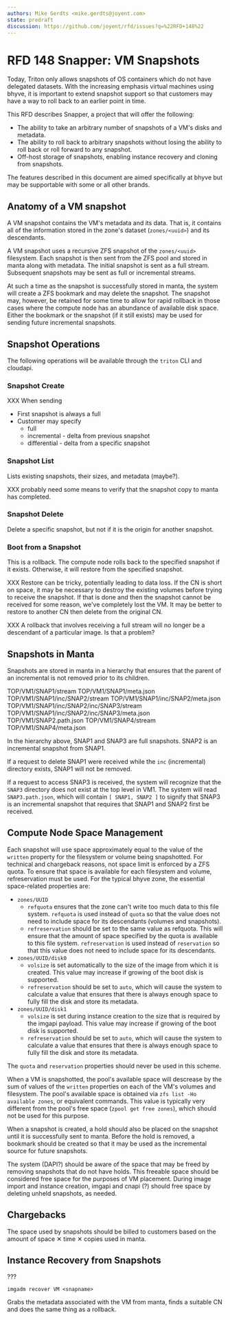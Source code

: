 ```yaml
---
authors: Mike Gerdts <mike.gerdts@joyent.com>
state: predraft
discussion: https://github.com/joyent/rfd/issues?q=%22RFD+148%22
---
```


<!--
    This Source Code Form is subject to the terms of the Mozilla Public
    License, v. 2.0. If a copy of the MPL was not distributed with this
    file, You can obtain one at http://mozilla.org/MPL/2.0/.
-->

<!--
    Copyright (c) 2018, Joyent, Inc
-->

# RFD 148 Snapper: VM Snapshots

Today, Triton only allows snapshots of OS containers which do not have delegated
datasets.  With the increasing emphasis virtual machines using bhyve, it is
important to extend snapshot support so that customers may have a way to roll
back to an earlier point in time.

This RFD describes Snapper, a project that will offer the following:

- The ability to take an arbitrary number of snapshots of a VM's disks and
  metadata.
- The ability to roll back to arbitrary snapshots without losing the ability to
  roll back or roll forward to any snapshot.
- Off-host storage of snapshots, enabling instance recovery and cloning from
  snapshots.

The features described in this document are aimed specifically at bhyve but may
be supportable with some or all other brands.

## Anatomy of a VM snapshot

A VM snapshot contains the VM's metadata and its data.  That is, it contains all
of the information stored in the zone's dataset (`zones/<uuid>`) and its
descendants.

A VM snapshot uses a recursive ZFS snapshot of the `zones/<uuid>` filesystem.
Each snapshot is then sent from the ZFS pool and stored in manta along with
metadata.  The initial snapshot is sent as a full stream.  Subsequent snapshots
may be sent as full or incremental streams.

At such a time as the snapshot is successfully stored in manta, the
system will create a ZFS bookmark and may delete the snapshot.  The snapshot
may, however, be retained for some time to allow for rapid rollback in those
cases where the compute node has an abundance of available disk space.  Either
the bookmark or the snapshot (if it still exists) may be used for sending future
incremental snapshots.

## Snapshot Operations

The following operations will be available through the `triton` CLI and
cloudapi.

### Snapshot Create

XXX When sending
  - First snapshot is always a full
  - Customer may specify
    - full
    - incremental - delta from previous snapshot
    - differential - delta from a specific snapshot

### Snapshot List

Lists existing snapshots, their sizes, and metadata (maybe?).

XXX probably need some means to verify that the snapshot copy to manta has
completed.

### Snapshot Delete

Delete a specific snapshot, but not if it is the origin for another snapshot.

### Boot from a Snapshot

This is a rollback.  The compute node rolls back to the specified snapshot if it
exists.  Otherwise, it will restore from the specified snapshot.

XXX Restore can be tricky, potentially leading to data loss.  If the CN is short
on space, it may be necessary to destroy the existing volumes before trying to
receive the snapshot.  If that is done and then the snapshot cannot be received
for some reason, we've completely lost the VM.  It may be better to restore to
another CN then delete from the original CN.

XXX A rollback that involves receiving a full stream will no longer be a
descendant of a particular image.  Is that a problem?

## Snapshots in Manta

Snapshots are stored in manta in a hierarchy that ensures that the parent of an
incremental is not removed prior to its children.

  TOP/VM1/SNAP1/stream
  TOP/VM1/SNAP1/meta.json
  TOP/VM1/SNAP1/inc/SNAP2/stream
  TOP/VM1/SNAP1/inc/SNAP2/meta.json
  TOP/VM1/SNAP1/inc/SNAP2/inc/SNAP3/stream
  TOP/VM1/SNAP1/inc/SNAP2/inc/SNAP3/meta.json
  TOP/VM1/SNAP2.path.json
  TOP/VM1/SNAP4/stream
  TOP/VM1/SNAP4/meta.json

In the hierarchy above, SNAP1 and SNAP3 are full snapshots.  SNAP2 is an
incremental snapshot from SNAP1.

If a request to delete SNAP1 were received while the `inc` (incremental)
directory exists, SNAP1 will not be removed.

If a request to access SNAP3 is received, the system will recognize that the
`SNAP3` directory does not exist at the top level in VM1.  The system will read
`SNAP3.path.json`, which will contain `[ SNAP1, SNAP2 ]` to signify that SNAP3
is an incremental snapshot that requires that SNAP1 and SNAP2 first be received.

## Compute Node Space Management

Each snapshot will use space approximately equal to the value of the `written`
property for the filesystem or volume being snapshotted.  For technical and
chargeback reasons, not space limit is enforced by a ZFS quota.  To ensure that
space is available for each filesystem and volume, refreservation must be used.
For the typical bhyve zone, the essential space-related properties are:

- `zones/UUID`
  - `refquota` ensures that the zone can't write too much data to this file
    system.  `refquota` is used instead of `quota` so that the value does not
    need to include space for its descendants (volumes and snapshots).
  - `refreservation` should be set to the same value as refquota.  This will
    ensure that the amount of space specified by the quota is available to this
    file system.  `refreservation` is used instead of `reservation` so that this
    value does not need to include space for its descendants.
- `zones/UUID/disk0`
  - `volsize` is set automatically to the size of the image from which it is
    created.  This value may increase if growing of the boot disk is supported.
  - `refreservation` should be set to `auto`, which will cause the system to
    calculate a value that ensures that there is always enough space to fully
    fill the disk and store its metadata.
- `zones/UUID/disk1`
  - `volsize` is set during instance creation to the size that is required by
    the imgapi payload.  This value may increase if growing of the boot disk is
    supported.
  - `refreservation` should be set to `auto`, which will cause the system to
    calculate a value that ensures that there is always enough space to fully
    fill the disk and store its metadata.

The `quota` and `reservation` properties should never be used in this scheme.

When a VM is snapshotted, the pool's available space will descrease by the sum
of values of the `written` properties on each of the VM's volumes and
filesystem.  The pool's available space is obtained via `zfs list -Ho available
zones`, or equivalent commands.  This value is typically very different from the
pool's free space (`zpool get free zones`), which should not be used for this
purpose.

When a snapshot is created, a hold should also be placed on the snapshot until
it is successfully sent to manta.  Before the hold is removed, a bookmark should
be created so that it may be used as the incremental source for future
snapshots.

The system (DAPI?) should be aware of the space that may be freed by removing
snapshots that do not have holds.  This freeable space should be considered free
space for the purposes of VM placement.  During image import and instance
creation, imgapi and cnapi (?) should free space by deleting unheld snapshots,
as needed.

## Chargebacks

The space used by snapshots should be billed to customers based on the amount of
space ✕ time ✕ copies used in manta.

## Instance Recovery from Snapshots

???

```
imgadm recover VM <snapname>
```

Grabs the metadata associated with the VM from manta, finds a suitable CN and
does the same thing as a rollback.

